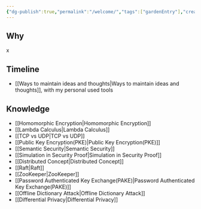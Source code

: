 ```yaml
---
{"dg-publish":true,"permalink":"/welcome/","tags":["gardenEntry"],"created":"2024-06-15T19:38:16.200+08:00","updated":"2024-06-25T12:07:03.755+08:00"}
---
```


## Why
x
## Timeline
- [[Ways to maintain ideas and thoughts\|Ways to maintain ideas and thoughts]], with my personal used tools

## Knowledge
- [[Homomorphic Encryption\|Homomorphic Encryption]]
- [[Lambda Calculus\|Lambda Calculus]]
- [[TCP vs UDP\|TCP vs UDP]]
- [[Public Key Encryption(PKE)\|Public Key Encryption(PKE)]]
- [[Semantic Security\|Semantic Security]]
- [[Simulation in Security Proof\|Simulation in Security Proof]]
- [[Distributed Concept\|Distributed Concept]]
- [[Raft\|Raft]]
- [[ZooKeeper\|ZooKeeper]]
- [[Password Authenticated Key Exchange(PAKE)\|Password Authenticated Key Exchange(PAKE)]]
- [[Offline Dictionary Attack\|Offline Dictionary Attack]]
- [[Differential Privacy\|Differential Privacy]]
